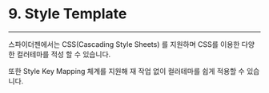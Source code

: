 # 9. Style Template

---

스파이더젠에서는 CSS\(Cascading Style Sheets\) 를 지원하며 CSS를 이용한 다양한 컬러테마를 적성 할 수 있습니다.

또한 Style Key Mapping 체계를 지원해 재 작업 없이 컬러테마를 쉽게 적용할 수 있습니다.



